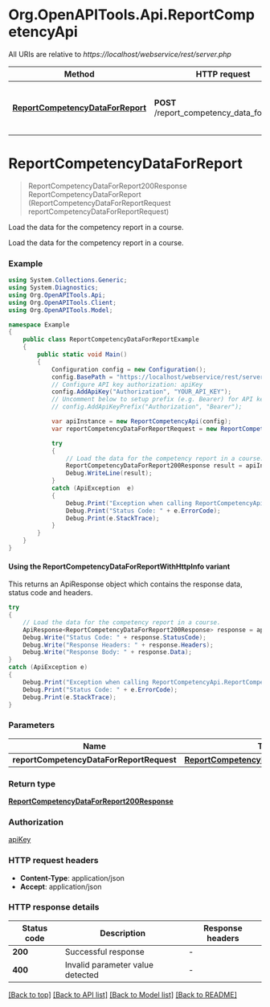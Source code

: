 # Org.OpenAPITools.Api.ReportCompetencyApi

All URIs are relative to *https://localhost/webservice/rest/server.php*

| Method | HTTP request | Description |
|--------|--------------|-------------|
| [**ReportCompetencyDataForReport**](ReportCompetencyApi.md#reportcompetencydataforreport) | **POST** /report_competency_data_for_report | Load the data for the competency report in a course. |

<a id="reportcompetencydataforreport"></a>
# **ReportCompetencyDataForReport**
> ReportCompetencyDataForReport200Response ReportCompetencyDataForReport (ReportCompetencyDataForReportRequest reportCompetencyDataForReportRequest)

Load the data for the competency report in a course.

Load the data for the competency report in a course.

### Example
```csharp
using System.Collections.Generic;
using System.Diagnostics;
using Org.OpenAPITools.Api;
using Org.OpenAPITools.Client;
using Org.OpenAPITools.Model;

namespace Example
{
    public class ReportCompetencyDataForReportExample
    {
        public static void Main()
        {
            Configuration config = new Configuration();
            config.BasePath = "https://localhost/webservice/rest/server.php";
            // Configure API key authorization: apiKey
            config.AddApiKey("Authorization", "YOUR_API_KEY");
            // Uncomment below to setup prefix (e.g. Bearer) for API key, if needed
            // config.AddApiKeyPrefix("Authorization", "Bearer");

            var apiInstance = new ReportCompetencyApi(config);
            var reportCompetencyDataForReportRequest = new ReportCompetencyDataForReportRequest(); // ReportCompetencyDataForReportRequest | 

            try
            {
                // Load the data for the competency report in a course.
                ReportCompetencyDataForReport200Response result = apiInstance.ReportCompetencyDataForReport(reportCompetencyDataForReportRequest);
                Debug.WriteLine(result);
            }
            catch (ApiException  e)
            {
                Debug.Print("Exception when calling ReportCompetencyApi.ReportCompetencyDataForReport: " + e.Message);
                Debug.Print("Status Code: " + e.ErrorCode);
                Debug.Print(e.StackTrace);
            }
        }
    }
}
```

#### Using the ReportCompetencyDataForReportWithHttpInfo variant
This returns an ApiResponse object which contains the response data, status code and headers.

```csharp
try
{
    // Load the data for the competency report in a course.
    ApiResponse<ReportCompetencyDataForReport200Response> response = apiInstance.ReportCompetencyDataForReportWithHttpInfo(reportCompetencyDataForReportRequest);
    Debug.Write("Status Code: " + response.StatusCode);
    Debug.Write("Response Headers: " + response.Headers);
    Debug.Write("Response Body: " + response.Data);
}
catch (ApiException e)
{
    Debug.Print("Exception when calling ReportCompetencyApi.ReportCompetencyDataForReportWithHttpInfo: " + e.Message);
    Debug.Print("Status Code: " + e.ErrorCode);
    Debug.Print(e.StackTrace);
}
```

### Parameters

| Name | Type | Description | Notes |
|------|------|-------------|-------|
| **reportCompetencyDataForReportRequest** | [**ReportCompetencyDataForReportRequest**](ReportCompetencyDataForReportRequest.md) |  |  |

### Return type

[**ReportCompetencyDataForReport200Response**](ReportCompetencyDataForReport200Response.md)

### Authorization

[apiKey](../README.md#apiKey)

### HTTP request headers

 - **Content-Type**: application/json
 - **Accept**: application/json


### HTTP response details
| Status code | Description | Response headers |
|-------------|-------------|------------------|
| **200** | Successful response |  -  |
| **400** | Invalid parameter value detected |  -  |

[[Back to top]](#) [[Back to API list]](../README.md#documentation-for-api-endpoints) [[Back to Model list]](../README.md#documentation-for-models) [[Back to README]](../README.md)

